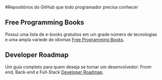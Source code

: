 #Repositórios do GitHub que todo programador precisa conhecer 

## Free Programming Books
Possui uma lista de e-books gratuitos em um grade número de tecnologias e uma ampla variede de idiomas 
[Free Programming Books](https://github.com/EbookFoundation/free-programming-books).


## Developer Roadmap
Um guia completo para quem deseja se tornar um desenvolvedor: Front-end, Back-end e Full-Stack
[Developer Roadmap](https://github.com/kamranahmedse/developer-roadmap).
